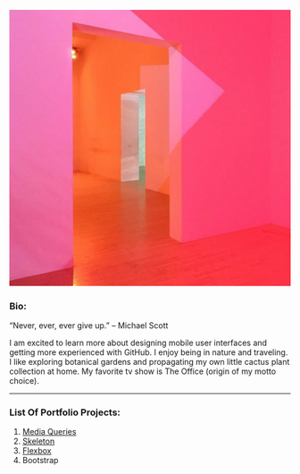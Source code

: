 ![alt text](Screenshot_2016-11-28-07-31-32-1.png "Beautiful Palette")

### **Bio:**
   “Never, ever, ever give up.” – Michael Scott
   
   I am excited to learn more about designing mobile user interfaces and getting more experienced with GitHub.
   I enjoy being in nature and traveling. I like exploring botanical gardens and propagating my own little cactus plant collection at home.    My favorite tv show is The Office (origin of my motto choice).
   
   -------

### **List Of Portfolio Projects:**

1. [Media Queries](https://bridgetmarie-git.github.io)
2. [Skeleton](https://bridgetmarie-git.github.io/Resume/index.html) 
3. [Flexbox](https://bridgetmarie-git.github.io/Flexbox/index.html)
4. Bootstrap

 
